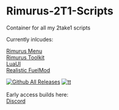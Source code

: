 # Rimurus-2T1-Scripts
Container for all my 2take1 scripts 

Currently inlcudes:

[Rimurus Menu](https://github.com/Rimmuru/Rimurus-2T1-Scripts/tree/main/Rimurus%20Scripts/Rimurus%20Menu)<br/>
[Rimurus Toolkit](https://github.com/Rimmuru/Rimurus-2T1-Scripts/tree/main/Rimurus%20Scripts/Rimurus%20Toolkit)<br/>
[LuaUI](https://github.com/Rimmuru/Rimurus-2T1-Scripts/tree/main/Rimurus%20Scripts/LuaUI)<br/>
[Realistic FuelMod](https://github.com/Rimmuru/Rimurus-2T1-Scripts/tree/main/Rimurus%20Scripts/FuelMod)

[![Github All Releases](https://img.shields.io/github/downloads/Rimmuru/Rimurus-2T1-Scripts/total.svg)]()  [![tt](https://img.shields.io/github/stars/Rimmuru/Rimurus-2T1-Scripts?style=flat-square)]()
<br><br>
Early access builds here:<br>
[Discord](https://discord.gg/gbg67F5S)
